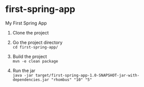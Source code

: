 # first-spring-app
My First Spring App
1. Clone the project<br>


2. Go the project directory<br>
```cd first-spring-app/```


3. Build the project<br>
```mvn -e clean package```


4. Run the jar<br>
```java -jar target/first-spring-app-1.0-SNAPSHOT-jar-with-dependencies.jar "rhombus" "10" "5"```